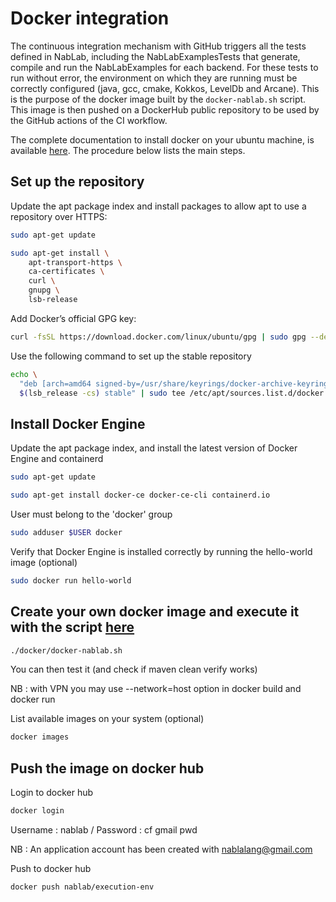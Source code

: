 # Docker integration

The continuous integration mechanism with GitHub triggers all the tests defined in NabLab, including the NabLabExamplesTests that generate, compile and run the NabLabExamples for each backend. 
For these tests to run without error, the environment on which they are running must be correctly configured (java, gcc, cmake, Kokkos, LevelDb and Arcane). 
This is the purpose of the docker image built by the `docker-nablab.sh` script. This image is then pushed on a DockerHub public repository to be used by the GitHub actions of the CI workflow. 

The complete documentation to install docker on your ubuntu machine, is available [here](https://docs.docker.com/engine/install/ubuntu/).
The procedure below lists the main steps.

## Set up the repository

Update the apt package index and install packages to allow apt to use a repository over HTTPS:

```bash
sudo apt-get update

sudo apt-get install \
    apt-transport-https \
    ca-certificates \
    curl \
    gnupg \
    lsb-release
```
    
Add Docker’s official GPG key:

```bash
curl -fsSL https://download.docker.com/linux/ubuntu/gpg | sudo gpg --dearmor -o /usr/share/keyrings/docker-archive-keyring.gpg
```
 
Use the following command to set up the stable repository

```bash
echo \
  "deb [arch=amd64 signed-by=/usr/share/keyrings/docker-archive-keyring.gpg] https://download.docker.com/linux/ubuntu \
  $(lsb_release -cs) stable" | sudo tee /etc/apt/sources.list.d/docker.list > /dev/null
```

## Install Docker Engine

Update the apt package index, and install the latest version of Docker Engine and containerd

```bash
sudo apt-get update

sudo apt-get install docker-ce docker-ce-cli containerd.io
```

User must belong to the 'docker' group

```bash
sudo adduser $USER docker
```

Verify that Docker Engine is installed correctly by running the hello-world image (optional)

```bash
sudo docker run hello-world
```

## Create your own docker image and execute it with the script [here](docker/docker-nablab.sh)

```bash
./docker/docker-nablab.sh
```

You can then test it (and check if maven clean verify works)

NB : with VPN you may use --network=host option in docker build and docker run

List available images on your system (optional)

```bash
docker images 
```

## Push the image on docker hub

Login to docker hub

```bash
docker login
```

Username : nablab / Password : cf gmail pwd

NB : An application account has been created with nablalang@gmail.com

Push to docker hub

```bash
docker push nablab/execution-env
```
